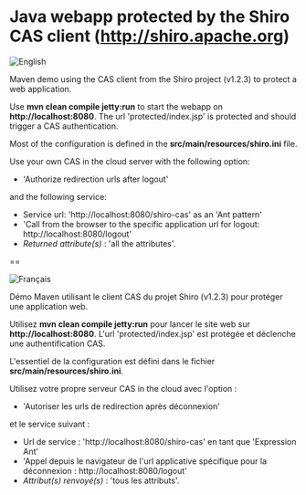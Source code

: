 Java webapp protected by the Shiro CAS client (http://shiro.apache.org)
==

![English](https://www.casinthecloud.com/img/other/flag_en.png)

Maven demo using the CAS client from the Shiro project (v1.2.3) to protect a web application.

Use **mvn clean compile jetty:run** to start the webapp on **http://localhost:8080**. The url 'protected/index.jsp' is protected and should trigger a CAS authentication.

Most of the configuration is defined in the **src/main/resources/shiro.ini** file.

Use your own CAS in the cloud server with the following option:

- 'Authorize redirection urls after logout'

and the following service:

- Service url: 'http://localhost:8080/shiro-cas' as an 'Ant pattern'
- 'Call from the browser to the specific application url for logout: http://localhost:8080/logout'
- *Returned attribute(s)* : 'all the attributes'.

==

![Français](https://www.casinthecloud.com/img/other/flag_fr.png)

Démo Maven utilisant le client CAS du projet Shiro (v1.2.3) pour protéger une application web.

Utilisez **mvn clean compile jetty:run** pour lancer le site web sur **http://localhost:8080**. L'url 'protected/index.jsp' est protégée et déclenche une authentification CAS.

L'essentiel de la configuration est défini dans le fichier **src/main/resources/shiro.ini**.

Utilisez votre propre serveur CAS in the cloud avec l'option :

- 'Autoriser les urls de redirection après déconnexion'

et le service suivant :

- Url de service : 'http://localhost:8080/shiro-cas' en tant que 'Expression Ant'
- 'Appel depuis le navigateur de l'url applicative spécifique pour la déconnexion : http://localhost:8080/logout'
- *Attribut(s) renvoyé(s)* : 'tous les attributs'.
